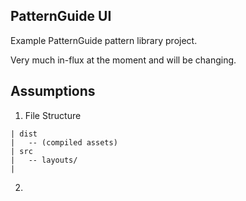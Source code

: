PatternGuide UI
---

Example PatternGuide pattern library project.

Very much in-flux at the moment and will be changing.

## Assumptions

1. File Structure

  ```text
  | dist
  |   -- (compiled assets)
  | src  
  |   -- layouts/
  |
  ```
2. 
